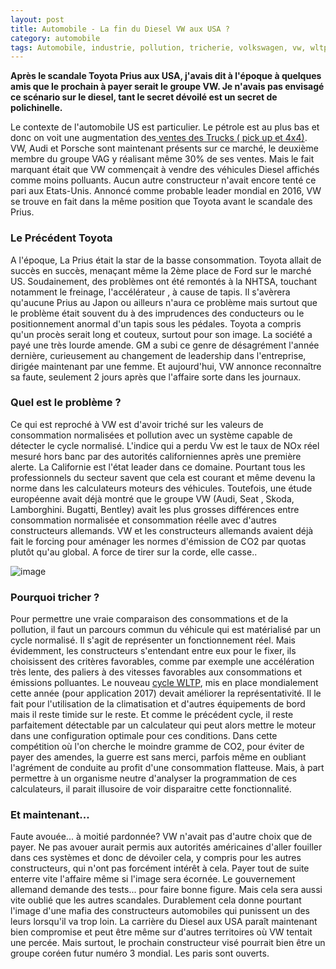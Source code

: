 ```yaml
---
layout: post
title: Automobile - La fin du Diesel VW aux USA ?
category: automobile
tags: Automobile, industrie, pollution, tricherie, volkswagen, vw, wltp
---
```

**Après le scandale Toyota Prius aux USA, j'avais dit à l'époque à quelques amis que le prochain à payer serait le groupe VW. Je n'avais pas envisagé ce scénario sur le diesel, tant le secret dévoilé est un secret de polichinelle.**

Le contexte de l'automobile US est particulier. Le pétrole est au plus bas et donc on voit une augmentation des<a href="http://online.wsj.com/mdc/public/page/2_3022-autosales.html"> ventes des Trucks ( pick up et 4x4)</a>. VW, Audi et Porsche sont maintenant présents sur ce marché, le deuxième membre du groupe VAG y réalisant même 30% de ses ventes. Mais le fait marquant était que VW commençait à vendre des véhicules Diesel affichés comme moins polluants. Aucun autre constructeur n'avait encore tenté ce pari aux Etats-Unis. Annoncé comme probable leader mondial en 2016, VW se trouve en fait dans la même position que Toyota avant le scandale des Prius.

### Le Précédent Toyota

A l'époque, La Prius était la star de la basse consommation. Toyota allait de succès en succès, menaçant même la 2ème place de Ford sur le marché US. Soudainement, des problèmes ont été remontés à la NHTSA, touchant notamment le freinage, l'accélérateur , à cause de tapis. Il s'avèrera qu'aucune Prius au Japon ou ailleurs n'aura ce problème mais surtout que le problème était souvent du à des imprudences des conducteurs ou le positionnement anormal d'un tapis sous les pédales. Toyota a compris qu'un procès serait long et couteux, surtout pour son image. La société a payé une très lourde amende. GM a subi ce genre de désagrément l'année dernière, curieusement au changement de leadership dans l'entreprise, dirigée maintenant par une femme. Et aujourd'hui, VW annonce reconnaître sa faute, seulement 2 jours après que l'affaire sorte dans les journaux.

### Quel est le problème ?

Ce qui est reproché à VW est d'avoir triché sur les valeurs de consommation normalisées et pollution avec un système capable de détecter le cycle normalisé. L'indice qui a perdu Vw est le taux de NOx réel mesuré hors banc par des autorités californiennes après une première alerte. La Californie est l'état leader dans ce domaine. Pourtant tous les professionnels du secteur savent que cela est courant et même devenu la norme dans les calculateurs moteurs des véhicules. Toutefois, une étude européenne avait déjà montré que le groupe VW (Audi, Seat , Skoda, Lamborghini. Bugatti, Bentley) avait les plus grosses différences entre consommation normalisée et consommation réelle avec d'autres constructeurs allemands. VW et les constructeurs allemands avaient déjà fait le forcing pour aménager les normes d'émission de CO2 par quotas plutôt qu'au global. A force de tirer sur la corde, elle casse..

![image](https://filedn.eu/llqi9IBxlYouGRXYG2xlROb/img/2015/wltp.jpg)

### Pourquoi tricher ?

Pour permettre une vraie comparaison des consommations et de la pollution, il faut un parcours commun du véhicule qui est matérialisé par un cycle normalisé. Il s'agit de représenter un fonctionnement réel. Mais évidemment, les constructeurs s'entendant entre eux pour le fixer, ils choisissent des critères favorables, comme par exemple une accélération très lente, des paliers à des vitesses favorables aux consommations et émissions polluantes. Le nouveau <a href="https://en.wikipedia.org/wiki/Worldwide_harmonized_Light_vehicles_Test_Procedures">cycle WLTP</a>, mis en place mondialement cette année (pour application 2017) devait améliorer la représentativité. Il le fait pour l'utilisation de la climatisation et d'autres équipements de bord mais il reste timide sur le reste. Et comme le précédent cycle, il reste parfaitement détectable par un calculateur qui peut alors mettre le moteur dans une configuration optimale pour ces conditions. Dans cette compétition où l'on cherche le moindre gramme de CO2, pour éviter de payer des amendes, la guerre est sans merci, parfois même en oubliant l'agrément de conduite au profit d'une consommation flatteuse. Mais, à part permettre à un organisme neutre d'analyser la programmation de ces calculateurs, il parait illusoire de voir disparaitre cette fonctionnalité.

### Et maintenant...

Faute avouée... à moitié pardonnée? VW n'avait pas d'autre choix que de payer. Ne pas avouer aurait permis aux autorités américaines d'aller fouiller dans ces systèmes et donc de dévoiler cela, y compris pour les autres constructeurs, qui n'ont pas forcément intérêt à cela. Payer tout de suite enterre vite l'affaire même si l'image sera écornée. Le gouvernement allemand demande des tests... pour faire bonne figure. Mais cela sera aussi vite oublié que les autres scandales. Durablement cela donne pourtant l'image d'une mafia des constructeurs automobiles qui punissent un des leurs lorsqu'il va trop loin. La carrière du Diesel aux USA paraît maintenant bien compromise et peut être même sur d'autres territoires où VW tentait une percée. Mais surtout, le prochain constructeur visé pourrait bien être un groupe coréen futur numéro 3 mondial. Les paris sont ouverts.


